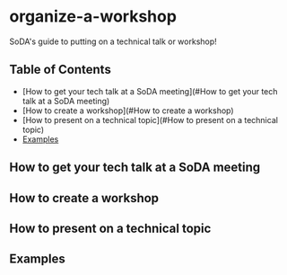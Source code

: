 # organize-a-workshop
SoDA's guide to putting on a technical talk or workshop!

## Table of Contents

* [How to get your tech talk at a SoDA meeting](#How to get your tech talk at a SoDA meeting)
* [How to create a workshop](#How to create a workshop)
* [How to present on a technical topic](#How to present on a technical topic)
* [Examples](#Examples) 


## How to get your tech talk at a SoDA meeting

## How to create a workshop

## How to present on a technical topic

## Examples

